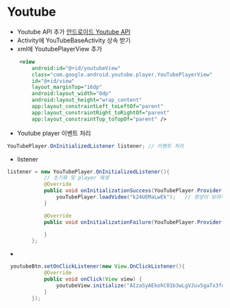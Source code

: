 # Youtube

- Youtube API 추가 [안드로이드 Youtube API](https://developers.google.com/youtube/android/player/downloads/?hl=ko)
- Activity에 YouTubeBaseActivity 상속 받기
- xml에 YoutubePlayerView 추가 
```xml
    <view
        android:id="@+id/youtubeView"
        class="com.google.android.youtube.player.YouTubePlayerView"
        id="@+id/view"
        layout_marginTop="16dp"
        android:layout_width="0dp"
        android:layout_height="wrap_content"
        app:layout_constraintLeft_toLeftOf="parent"
        app:layout_constraintRight_toRightOf="parent"
        app:layout_constraintTop_toTopOf="parent" />
```
- Youtube player 이벤트 처리
```java
YouTubePlayer.OnInitializedListener listener; // 이벤트 처리
```
- listener
```java
listener = new YouTubePlayer.OnInitializedListener(){
            // 초기화 및 player 재생 
            @Override
            public void onInitializationSuccess(YouTubePlayer.Provider provider, YouTubePlayer youTubePlayer, boolean b) {
                youTubePlayer.loadVideo("k24UEMaLwEk");   // 영상이 보여지도록 함  ,("")에는 재생시킬 영상의 아이디(https://www.youtube.com/watch?v=k24UEMaLwEk)
            }

            @Override
            public void onInitializationFailure(YouTubePlayer.Provider provider, YouTubeInitializationResult youTubeInitializationResult) {

            }
        };
```
- 
```java
 youtubeBtn.setOnClickListener(new View.OnClickListener(){
            @Override
            public void onClick(View view) {
                youtubeView.initialize("AIzaSyAEkohC01b3wLgVJuv5gaTx3fd5JYgB8_4",listener);   // 키 값 넣어줌 
            }
        });
```
